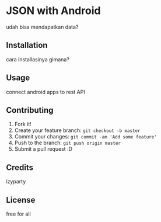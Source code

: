 # JSON with Android

udah bisa mendapatkan data?

## Installation

cara installasinya gimana?

## Usage

connect android apps to rest API

## Contributing

1. Fork it!
2. Create your feature branch: `git checkout -b master`
3. Commit your changes: `git commit -am 'Add some feature'`
4. Push to the branch: `git push origin master`
5. Submit a pull request :D

## Credits

izyparty

## License

free for all
